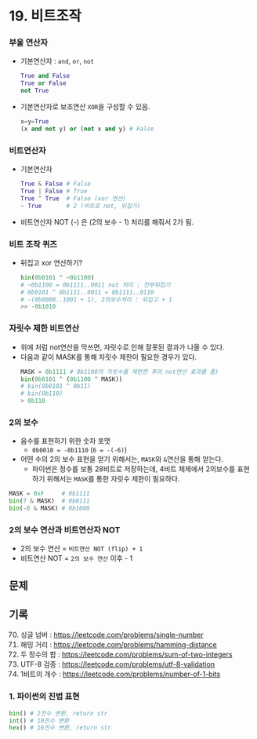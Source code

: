 # 19. 비트조작

### 부울 연산자

- 기본연산자 : `and`, `or`, `not`
  ```python
  True and False
  True or False
  not True
  ```
- 기본연산자로 보조연산 `XOR`을 구성할 수 있음.
  ```python
  x=y=True
  (x and not y) or (not x and y) # False
  ```

### 비트연산자

- 기본연산자
  ```python
  True & False # False
  True | False # True
  True ^ True  # False (xor 연산)
  ~ True       # 2 (비트로 not, 뒤집기)
  ```
- 비트연산자 NOT (`~`) 은 (2의 보수 - 1) 처리를 해줘서 2가 됨.

### 비트 조작 퀴즈

- 뒤집고 xor 연산하기?
  ```python
  bin(0b0101 ^ ~0b1100)
  # ~0b1100 = 0b1111..0011 not 처리 : 전부뒤집기
  # 0b0101 ^ 0b1111..0011 = 0b1111..0110
  # -(0b0000..1001 + 1), 2의보수처리 : 뒤집고 + 1
  >> -0b1010
  ```

### 자릿수 제한 비트연산

- 위에 처럼 not연산을 막쓰면, 자릿수로 인해 잘못된 결과가 나올 수 있다.
- 다음과 같이 MASK를 통해 자릿수 제한이 필요한 경우가 있다.
  ```python
  MASK = 0b1111 # 0b1100의 자릿수를 제한한 후의 not연산 효과를 줌)
  bin(0b0101 ^ (0b1100 ^ MASK))
  # bin(0b0101 ^ 0b11)
  # bin(0b110)
  > 0b110
  ```

### 2의 보수

- 음수를 표현하기 위한 숫자 포맷
  - `0b0010 = -0b1110` (`6 = -(-6)`)
- 어떤 수의 2의 보수 표현을 얻기 위해서는, `MASK`와 `&`연산을 통해 얻는다.
  - 파이썬은 정수를 보통 28비트로 저장하는데, 4비트 체제에서 2의보수를 표현하기 위해서는 `MASK`를 통한 자릿수 제한이 필요하다.

```python
MASK = 0xF     # 0b1111
bin(7 & MASK)  # 0b0111
bin(-8 & MASK) # 0b1000
```

### 2의 보수 연산과 비트연산자 NOT

- 2의 보수 연산 = `비트연산 NOT (flip) + 1`
- 비트연산 NOT = `2의 보수 연산` 이후 - 1

## 문제

## 기록

70. 싱글 넘버 : https://leetcode.com/problems/single-number
71. 해밍 거리 : https://leetcode.com/problems/hamming-distance
72. 두 정수의 합 : https://leetcode.com/problems/sum-of-two-integers
73. UTF-8 검증 : https://leetcode.com/problems/utf-8-validation
74. 1비트의 개수 : https://leetcode.com/problems/number-of-1-bits

### 1. 파이썬의 진법 표현

```python
bin() # 2진수 변환, return str
int() # 10진수 변환
hex() # 16진수 변환, return str
```
